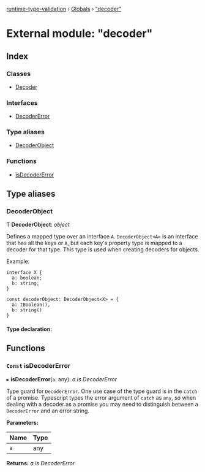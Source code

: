 [runtime-type-validation](../README.md) › [Globals](../globals.md) › ["decoder"](_decoder_.md)

# External module: "decoder"

## Index

### Classes

* [Decoder](../classes/_decoder_.decoder.md)

### Interfaces

* [DecoderError](../interfaces/_decoder_.decodererror.md)

### Type aliases

* [DecoderObject](_decoder_.md#decoderobject)

### Functions

* [isDecoderError](_decoder_.md#const-isdecodererror)

## Type aliases

###  DecoderObject

Ƭ **DecoderObject**: *object*

Defines a mapped type over an interface `A`. `DecoderObject<A>` is an
interface that has all the keys or `A`, but each key's property type is
mapped to a decoder for that type. This type is used when creating decoders
for objects.

Example:
```
interface X {
  a: boolean;
  b: string;
}

const decoderObject: DecoderObject<X> = {
  a: tBoolean(),
  b: string()
}
```

#### Type declaration:

## Functions

### `Const` isDecoderError

▸ **isDecoderError**(`a`: any): *a is DecoderError*

Type guard for `DecoderError`. One use case of the type guard is in the
`catch` of a promise. Typescript types the error argument of `catch` as
`any`, so when dealing with a decoder as a promise you may need to
distinguish between a `DecoderError` and an error string.

**Parameters:**

Name | Type |
------ | ------ |
`a` | any |

**Returns:** *a is DecoderError*

